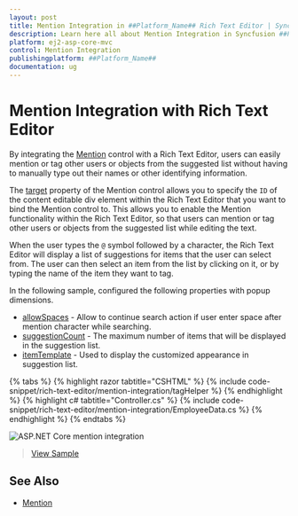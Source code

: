 ```yaml
---
layout: post
title: Mention Integration in ##Platform_Name## Rich Text Editor | Syncfusion
description: Learn here all about Mention Integration in Syncfusion ##Platform_Name## Rich Text Editor control of Syncfusion Essential JS 2 and more.
platform: ej2-asp-core-mvc
control: Mention Integration
publishingplatform: ##Platform_Name##
documentation: ug
---
```


# Mention Integration with Rich Text Editor

By integrating the [Mention](https://ej2.syncfusion.com/aspnetcore/documentation/mention/getting-started) control with a Rich Text Editor, users can easily mention or tag other users or objects from the suggested list without having to manually type out their names or other identifying information.

The [target](https://help.syncfusion.com/cr/aspnetcore-js2/Syncfusion.EJ2.DropDowns.Mention.html#Syncfusion_EJ2_DropDowns_Mention_Target) property of the Mention control allows you to specify the `ID` of the content editable div element within the Rich Text Editor that you want to bind the Mention control to. This allows you to enable the Mention functionality within the Rich Text Editor, so that users can mention or tag other users or objects from the suggested list while editing the text.

When the user types the `@` symbol followed by a character, the Rich Text Editor will display a list of suggestions for items that the user can select from. The user can then select an item from the list by clicking on it, or by typing the name of the item they want to tag.

In the following sample, configured the following properties with popup dimensions.

* [allowSpaces](https://help.syncfusion.com/cr/aspnetcore-js2/Syncfusion.EJ2.DropDowns.Mention.html#Syncfusion_EJ2_DropDowns_Mention_AllowSpaces) - Allow to continue search action if user enter space after mention character while searching.
* [suggestionCount](https://help.syncfusion.com/cr/aspnetcore-js2/Syncfusion.EJ2.DropDowns.Mention.html#Syncfusion_EJ2_DropDowns_Mention_SuggestionCount) - The maximum number of items that will be displayed in the suggestion list.
* [itemTemplate](https://help.syncfusion.com/cr/aspnetcore-js2/Syncfusion.EJ2.DropDowns.Mention.html#Syncfusion_EJ2_DropDowns_Mention_ItemTemplate) - Used to display the customized appearance in suggestion list.

{% tabs %}
{% highlight razor tabtitle="CSHTML" %}
{% include code-snippet/rich-text-editor/mention-integration/tagHelper %}
{% endhighlight %}
{% highlight c# tabtitle="Controller.cs" %}
{% include code-snippet/rich-text-editor/mention-integration/EmployeeData.cs %}
{% endhighlight %}
{% endtabs %}

![ASP.NET Core mention integration ](./images/mention-integration.png)

> [View Sample](https://ej2.syncfusion.com/aspnetcore/RichTextEditor/MentionIntegration#/bootstrap5)

## See Also

* [Mention](https://ej2.syncfusion.com/aspnetcore/documentation/mention/getting-started)